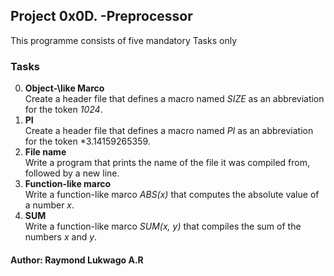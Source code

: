 ## Project 0x0D. \-Preprocessor
This programme consists of five mandatory Tasks only
### Tasks
0. **Object-\like Marco**\
Create a header file that defines a macro named *SIZE* as an abbreviation for the token *1024*.<br>
1. **PI**\
Create a header file that defines a macro named *PI* as an abbreviation for the token *3.14159265359.<br>
2. **File name**\
Write a program that prints the name of the file it was compiled from, followed by a new line.<br>
3. **Function-like marco**\
Write a function-like marco *ABS(x)* that computes the absolute value of a number *x*.<br>
4. **SUM**\
Write a function-like marco *SUM(x, y)* that compiles the sum of the numbers *x* and *y*.<br>

#### Author: Raymond Lukwago A.R
